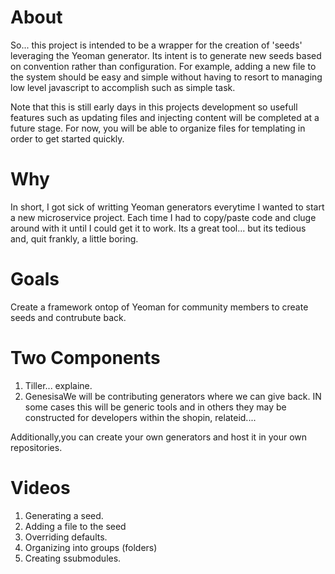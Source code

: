 # About

So... this project is intended to be a wrapper for the creation of 'seeds' leveraging the Yeoman generator. Its intent is to generate new seeds based on convention rather than configuration. For example, adding a new file to the system should be easy and simple without having to resort to managing low level javascript to accomplish such as simple task.

Note that this is still early days in this projects development so usefull features such as updating files and injecting content will be completed at a future stage. For now, you will be able to organize files for templating in order to get started quickly.

# Why

In short, I got sick of writting Yeoman generators everytime I wanted to start a new microservice project. Each time I had to copy/paste code and cluge around with it until I could get it to work. Its a great tool... but its tedious and, quit frankly, a little boring.

# Goals

Create a framework ontop of Yeoman for community members to create seeds and contrubute back.

# Two Components

1. Tiller... explaine.
2. GenesisaWe will be contributing generators where we can give back. IN some cases this will be generic tools and in others they may be constructed for developers within the shopin, relateid....

Additionally,you can create your own generators and host it in your own repositories.


# Videos

1. Generating a seed.
2. Adding a file to the seed
3. Overriding defaults.
4. Organizing into groups (folders)
5. Creating ssubmodules.
